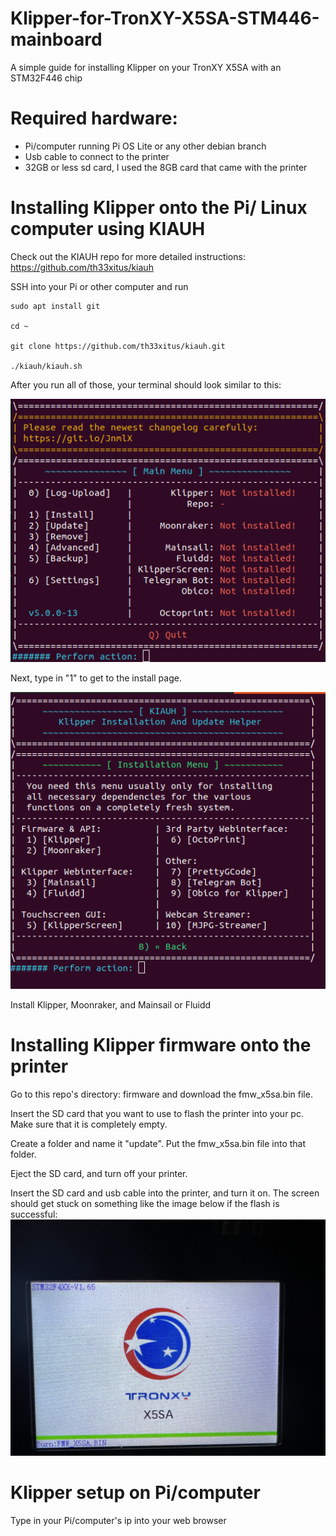 # Klipper-for-TronXY-X5SA-STM446-mainboard
A simple guide for installing Klipper on your TronXY X5SA with an STM32F446 chip

# Required hardware:
- Pi/computer running Pi OS Lite or any other debian branch
- Usb cable to connect to the printer
- 32GB or less sd card, I used the 8GB card that came with the printer

# Installing Klipper onto the Pi/ Linux computer using KIAUH
Check out the KIAUH repo for more detailed instructions: https://github.com/th33xitus/kiauh

SSH into your Pi or other computer and run
```
sudo apt install git 

cd ~

git clone https://github.com/th33xitus/kiauh.git

./kiauh/kiauh.sh
```
After you run all of those, your terminal should look similar to this:

![](pictures/kiauh1stpanel.png)

Next, type in "1" to get to the install page.

![](pictures/kiauh2ndpanel.png)

Install Klipper, Moonraker, and Mainsail or Fluidd

# Installing Klipper firmware onto the printer

Go to this repo's directory: firmware and download the fmw_x5sa.bin file.

Insert the SD card that you want to use to flash the printer into your pc.
Make sure that it is completely empty.

Create a folder and name it "update". Put the fmw_x5sa.bin file into that folder.

Eject the SD card, and turn off your printer. 

Insert the SD card and usb cable into the printer, and turn it on. The screen should get stuck on something like the image below if the flash is successful:
![](pictures/klipperflashed.jpg)

# Klipper setup on Pi/computer

Type in your Pi/computer's ip into your web browser
